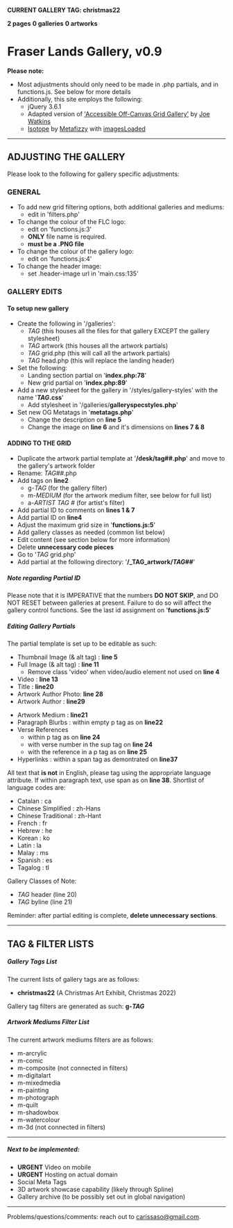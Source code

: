 **CURRENT GALLERY TAG: christmas22**

__2 pages__
__0 galleries__
__0 artworks__


# Fraser Lands Gallery, v0.9

__Please note:__
- Most adjustments should only need to be made in .php partials, and in functions.js. See below for more details
- Additionally, this site employs the following:
    - jQuery 3.6.1
    - Adapted version of ['Accessible Off-Canvas Grid Gallery'](https://codepen.io/joe-watkins/pen/RPZbrW/) by [Joe Watkins](https://codepen.io/joe-watkins)
    - [Isotope](https://isotope.metafizzy.co/) by [Metafizzy](https://metafizzy.co/) with [imagesLoaded](https://imagesloaded.desandro.com/)

---

## ADJUSTING THE GALLERY

Please look to the following for gallery specific adjustments:

### GENERAL

  - To add new grid filtering options, both additional galleries and mediums:
    - edit in 'filters.php'
  - To change the colour of the FLC logo:
    - edit on 'functions.js:3'
    - **ONLY** file name is required.
    - **must be a .PNG file**
  - To change the colour of the gallery logo:
    - edit on 'functions.js:4'
  - To change the header image:
    - set .header-image url in 'main.css:135'

### GALLERY EDITS

#### **To setup new gallery** ####
  
- Create the following in '/galleries':
  - _TAG_ (this houses all the files for that gallery EXCEPT the gallery stylesheet)
  - _TAG_ artwork (this houses all the artwork partials)
  - _TAG_ grid.php (this will call all the artwork partials)
  - _TAG_ head.php (this will replace the landing header)
- Set the following:
  - Landing section partial on '**index.php:78**'
  - New grid partial on '**index.php:89**'
- Add a new stylesheet for the gallery in '/styles/gallery-styles' with the name '**_TAG_.css**'
  - Add stylesheet in '/galleries/**galleryspecstyles.php**'
- Set new OG Metatags in '**metatags.php**'
  - Change the description on **line 5**
  - Change the image on **line 6** and it's dimensions on **lines 7 & 8**

#### ADDING TO THE GRID
- Duplicate the artwork partial template at '**/desk/tag##.php**' and move to the gallery's artwork folder
- Rename: _TAG_##.php
- Add tags on **line2**
  - g-_TAG_ (for the gallery filter)
  - m-_MEDIUM_ (for the artwork medium filter, see below for full list)
  - a-_ARTIST TAG #_ (for artist's filter)
- Add partial ID to comments on **lines 1 & 7**
- Add partial ID on **line4**
- Adjust the maximum grid size in '**functions.js:5**'
- Add gallery classes as needed (common list below)
- Edit content (see section below for more information)
- Delete **unnecessary code pieces**
- Go to '_TAG_ grid.php'
- Add partial at the following directory: '**/_TAG_artwork/_TAG_##**'

##### Note regarding Partial ID

Please note that it is IMPERATIVE that the numbers **DO NOT SKIP**, and DO NOT RESET between galleries at present. Failure to do so will affect the gallery control functions. See the last id assignment on '**functions.js:5**'

##### Editing Gallery Partials

The partial template is set up to be editable as such:
- Thumbnail Image (& alt tag) : **line 5**
- Full Image (& alt tag) : **line 11**
  - Remove class 'video' when video/audio element not used on **line 4**
- Video : **line 13**
- Title : **line20**
- Artwork Author Photo: **line 28**
- Artwork Author : **line29**
<!-- - Artwork Author Bio : **line22** TAKEN OUT FOR NOW-->
- Artwork Medium : **line21**
- Paragraph Blurbs : within empty p tag as on **line22**
- Verse References
  - within p tag as on **line 24**
  - with verse number in the sup tag on **line 24**
  - with the reference in a p tag as on **line 25**
- Hyperlinks : within a span tag as demontrated on **line37**

All text that **is not** in English, please tag using the appropriate language attribute. If within paragraph text, use span as on **line 38**. Shortlist of language codes are:
- Catalan : ca
- Chinese Simplified : zh-Hans
- Chinese Traditional : zh-Hant
- French : fr
- Hebrew : he
- Korean : ko
- Latin : la
- Malay : ms
- Spanish : es
- Tagalog : tl

Gallery Classes of Note:
- _TAG_ header (line 20)
- _TAG_ byline (line 21)

Reminder: after partial editing is complete, **delete unnecessary sections**.

---

## TAG & FILTER LISTS

##### Gallery Tags List

The current lists of gallery tags are as follows:
- **christmas22** (A Christmas Art Exhibit, Christmas 2022)

Gallery tag filters are generated as such: **g-_TAG_**

##### Artwork Mediums Filter List

The current artwork mediums filters are as follows:
- m-arcrylic
- m-comic
- m-composite (not connected in filters)
- m-digitalart
- m-mixedmedia
- m-painting
- m-photograph
- m-quilt
- m-shadowbox
- m-watercolour
- m-3d (not connected in filters)

---

##### Next to be implemented:

- **URGENT** Video on mobile
- **URGENT** Hosting on actual domain
- Social Meta Tags
- 3D artwork showcase capability (likely through Spline)
- Gallery archive (to be possibly set out in global navigation)

---
Problems/questions/comments: reach out to carissaso@gmail.com.
